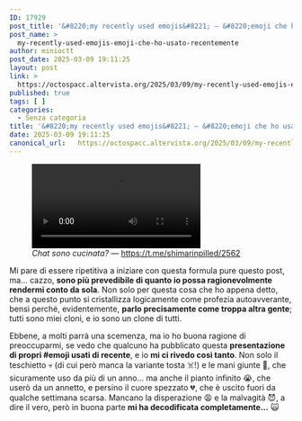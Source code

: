 ```yaml
---
ID: 17929
post_title: '&#8220;my recently used emojis&#8221; — &#8220;emoji che ho usato recentemente&#8221;'
post_name: >
  my-recently-used-emojis-emoji-che-ho-usato-recentemente
author: minioctt
post_date: 2025-03-09 19:11:25
layout: post
link: >
  https://octospacc.altervista.org/2025/03/09/my-recently-used-emojis-emoji-che-ho-usato-recentemente/
published: true
tags: [ ]
categories:
  - Senza categoria
title: '&#8220;my recently used emojis&#8221; — &#8220;emoji che ho usato recentemente&#8221;'
date: 2025-03-09 19:11:25
canonical_url:   https://octospacc.altervista.org/2025/03/09/my-recently-used-emojis-emoji-che-ho-usato-recentemente/
---
```

<!-- wp:video {"id":17928} -->
<figure class="wp-block-video"><video controls loop src="{{site.cdnurl}}/assets/uploads/2025/03/document_5924563641419438088.mp4"></video><figcaption class="wp-element-caption"><em>Chat sono cucinata?</em> — <a href="https://t.me/shimarinpilled/2562">https://t.me/shimarinpilled/2562</a></figcaption></figure>
<!-- /wp:video -->

<!-- wp:paragraph -->
<p>Mi pare di essere ripetitiva a iniziare con questa formula pure questo post, ma... cazzo, <strong>sono più prevedibile di quanto io possa ragionevolmente rendermi conto da sola</strong>. Non solo per questa cosa che ho appena detto, che a questo punto si cristallizza logicamente come profezia autoavverante, bensì perché, evidentemente, <strong>parlo precisamente come troppa altra gente</strong>; tutti sono miei cloni, e io sono un clone di tutti.</p>
<!-- /wp:paragraph -->

<!-- wp:paragraph -->
<p>Ebbene, a molti parrà una scemenza, ma io ho buona ragione di preoccuparmi, se vedo che qualcuno ha pubblicato questa <strong>presentazione di propri #emoji usati di recente</strong>, e io <strong>mi ci rivedo così tanto</strong>. Non solo il teschietto 💀 (di cui però manca la variante tosta ☠️!) e le mani giunte 🙏, che sicuramente uso da più di un anno... ma anche il pianto infinito 😭, che userò da un annetto, e persino il cuore spezzato 💔, che è uscito fuori da qualche settimana scarsa. Mancano la disperazione 😩 e la malvagità 😈, a dire il vero, però in buona parte <strong>mi ha decodificata completamente...</strong> 🙀</p>
<!-- /wp:paragraph -->